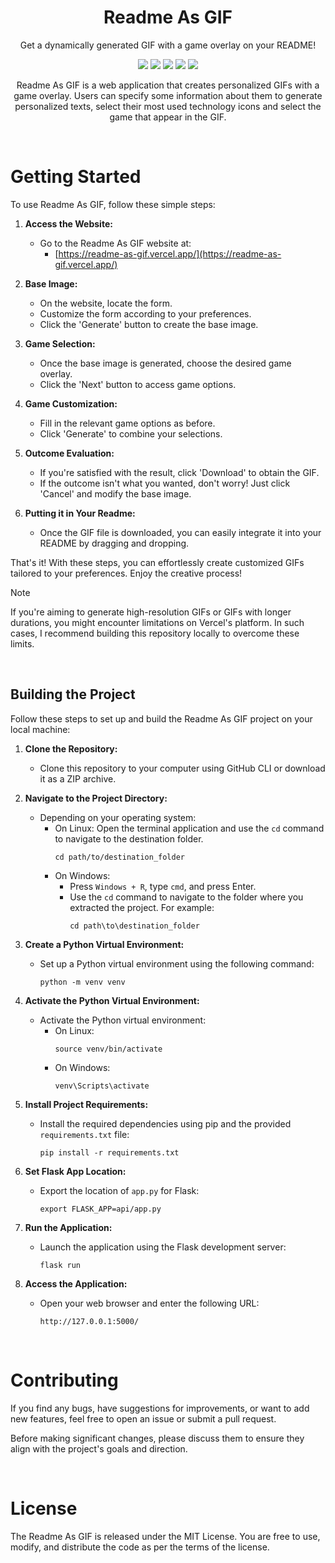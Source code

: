 <h1 align="center">
	Readme As GIF
</h1>

<p align="center">
	Get a dynamically generated GIF with a game overlay on your README!
</p>

<p align="center">
	<img src="https://github.com/enfyna/readme-as-gif/assets/91965312/82c033c9-7c08-4019-9b29-6e05c90beef9" />
	<img src="https://github.com/enfyna/readme-as-gif/assets/91965312/0a2d4dde-f336-4a33-a8b5-2532222a7a95" />
	<img src="https://github.com/enfyna/readme-as-gif/assets/91965312/b4062f8d-eddd-46c2-9a4c-e4b9483cb568" />
	<img src="https://github.com/enfyna/readme-as-gif/assets/91965312/21619d32-9a65-4972-86e3-9639231e01f5" />
	<img src="https://github.com/enfyna/readme-as-gif/assets/91965312/b396e349-8a67-4a01-858f-34f5199082e7" />
</p>

<p align="center">
	Readme As GIF is a web application that creates personalized GIFs with a game overlay. Users can specify some information about them to generate personalized texts, select their most used technology icons and select the game that appear in the GIF.
</p>

<br>

# Getting Started

To use Readme As GIF, follow these simple steps:

1. **Access the Website:**
   - Go to the Readme As GIF website at:
     - [https://readme-as-gif.vercel.app/](https://readme-as-gif.vercel.app/)

2. **Base Image:**
   - On the website, locate the form.
   - Customize the form according to your preferences.
   - Click the 'Generate' button to create the base image.

3. **Game Selection:**
   - Once the base image is generated, choose the desired game overlay.
   - Click the 'Next' button to access game options.

4. **Game Customization:**
   - Fill in the relevant game options as before.
   - Click 'Generate' to combine your selections.

5. **Outcome Evaluation:**
   - If you're satisfied with the result, click 'Download' to obtain the GIF.
   - If the outcome isn't what you wanted, don't worry! Just click 'Cancel' and modify the base image.

6. **Putting it in Your Readme:**
   - Once the GIF file is downloaded, you can easily integrate it into your README by dragging and dropping.

That's it! With these steps, you can effortlessly create customized GIFs tailored to your preferences. Enjoy the creative process!

> [!NOTE]  
> If you're aiming to generate high-resolution GIFs or GIFs with longer durations, you might encounter limitations on Vercel's platform. In such cases, I recommend building this repository locally to overcome these limits.


<br>

## Building the Project

Follow these steps to set up and build the Readme As GIF project on your local machine:

1. **Clone the Repository:**
   - Clone this repository to your computer using GitHub CLI or download it as a ZIP archive.

2. **Navigate to the Project Directory:**
   - Depending on your operating system:
     - On Linux: Open the terminal application and use the `cd` command to navigate to the destination folder.
       ```
       cd path/to/destination_folder
       ```
     - On Windows:
       - Press `Windows + R`, type `cmd`, and press Enter.
       - Use the `cd` command to navigate to the folder where you extracted the project. For example:
         ```
         cd path\to\destination_folder
         ```

3. **Create a Python Virtual Environment:**
   - Set up a Python virtual environment using the following command:
     ```
     python -m venv venv
     ```

4. **Activate the Python Virtual Environment:**
   - Activate the Python virtual environment:
     - On Linux:
       ```
       source venv/bin/activate
       ```
     - On Windows:
       ```
       venv\Scripts\activate
       ```

5. **Install Project Requirements:**
   - Install the required dependencies using pip and the provided `requirements.txt` file:
     ```
     pip install -r requirements.txt
     ```

6. **Set Flask App Location:**
   - Export the location of `app.py` for Flask:
     ```
     export FLASK_APP=api/app.py
     ```

7. **Run the Application:**
   - Launch the application using the Flask development server:
     ```
     flask run
     ```

8. **Access the Application:**
   - Open your web browser and enter the following URL:
     ```
     http://127.0.0.1:5000/
     ```

<br>

# Contributing

If you find any bugs, have suggestions for improvements, or want to add new features, feel free to open an issue or submit a pull request.

Before making significant changes, please discuss them to ensure they align with the project's goals and direction.

<br>

# License

The Readme As GIF is released under the MIT License. You are free to use, modify, and distribute the code as per the terms of the license.

</p>
